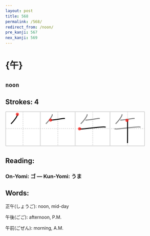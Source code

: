 ```yaml
---
layout: post
title: 568
permalink: /568/
redirect_from: /noon/
pre_kanji: 567
nex_kanji: 569
---
```


# {午}

## `noon`

## Strokes: 4

<div class="stroke"><img src="../images/E58D88.png" /></div>

## Reading:

### On-Yomi: ゴ &mdash; Kun-Yomi: うま

## Words:

正午(しょうご): noon, mid-day

午後(ごご): afternoon, P.M.

午前(ごぜん): morning, A.M.
